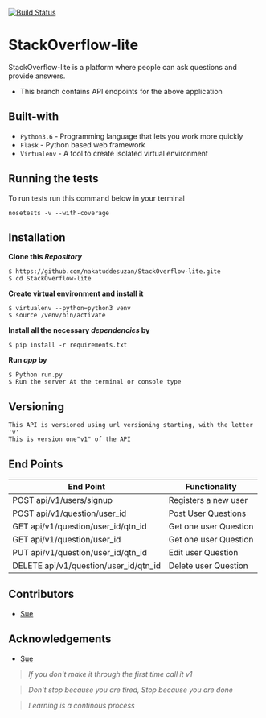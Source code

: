 [![Build Status](https://travis-ci.org/nakatuddesuzan/StackOverflow-lite.svg?branch=master)](https://travis-ci.org/nakatuddesuzan/StackOverflow-lite)
# StackOverflow-lite
StackOverflow-lite is a platform where people can ask questions and provide answers.

- This branch contains API endpoints for the above application

## Built-with
- `Python3.6` - Programming language that lets you work more quickly
- `Flask` - Python based web framework
- `Virtualenv` - A tool to create isolated virtual environment

## Running the tests
To run tests run this command below in your terminal

```
nosetests -v --with-coverage
```

## Installation
**Clone this _Repository_**
```
$ https://github.com/nakatuddesuzan/StackOverflow-lite.gite
$ cd StackOverflow-lite
```
**Create virtual environment and install it**
```
$ virtualenv --python=python3 venv
$ source /venv/bin/activate
```
**Install all the necessary _dependencies_ by**
```
$ pip install -r requirements.txt
```
**Run _app_ by**
```
$ Python run.py
$ Run the server At the terminal or console type
```
## Versioning
```
This API is versioned using url versioning starting, with the letter 'v'
This is version one"v1" of the API
```
## End Points
|           End Point                      |            Functionality                   |
|   -------------------------------------- | -----------------------------------------  |
|     POST   api/v1/users/signup           |             Registers a new user           |
|     POST api/v1/question/user_id         |             Post User Questions            |
|     GET  api/v1/question/user_id/qtn_id  |             Get one user Question          |
|     GET  api/v1/question/user_id         |             Get one user Question          |
|     PUT api/v1/question/user_id/qtn_id   |             Edit user Question             |
|    DELETE api/v1/question/user_id/qtn_id |             Delete user Question           |

## Contributors
- [Sue](https://github.com/nakatuddesuzan)

## Acknowledgements
- [Sue](https://github.com/nakatuddesuzan)

> *If you don't make it through the first time call it v1*

> *Don't stop because you are tired, Stop because you are done*

> *Learning is a continous process*
